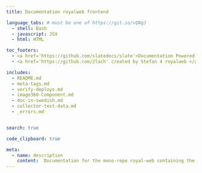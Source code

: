```yaml
---
title: Documentation royalweb frontend

language_tabs: # must be one of https://git.io/vQNgJ
  - shell: Bash
  - javascript: JSX
  - html: HTML

toc_footers:
  - <a href='https://github.com/slatedocs/slate'>Documentation Powered by Slate</a>
  - <a href='https://github.com/2lach' created by Stefan 4 royalweb </a>

includes:
  - README.md
  - meta-tags.md
  - verify-deploys.md
  - image360-Component.md
  - doc-in-swedish.md
  - collector-test-data.md
  - _errors.md


search: true

code_clipboard: true

meta:
  - name: description
    content:  Documentation for the mono-repo royal-web containing the front-end code for RoyalDesign and Rum21
---
```

